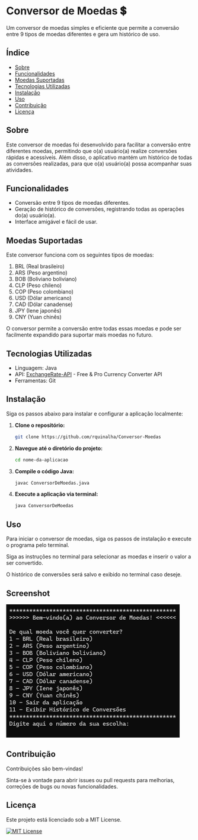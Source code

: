 # Conversor de Moedas 💲

Um conversor de moedas simples e eficiente que permite a conversão entre 9 tipos de moedas diferentes e gera um histórico de uso.

## Índice

- [Sobre](#sobre)
- [Funcionalidades](#funcionalidades)
- [Moedas Suportadas](#moedas-suportadas)
- [Tecnologias Utilizadas](#tecnologias-utilizadas)
- [Instalação](#instalação)
- [Uso](#uso)
- [Contribuição](#contribuição)
- [Licença](#licença)

## Sobre

Este conversor de moedas foi desenvolvido para facilitar a conversão entre diferentes moedas, permitindo que o(a) usuário(a) realize conversões rápidas e acessíveis. Além disso, o aplicativo mantém um histórico de todas as conversões realizadas, para que o(a) usuário(a) possa acompanhar suas atividades.

## Funcionalidades

- Conversão entre 9 tipos de moedas diferentes.
- Geração de histórico de conversões, registrando todas as operações do(a) usuário(a).
- Interface amigável e fácil de usar.

## Moedas Suportadas

Este conversor funciona com os seguintes tipos de moedas:

1. BRL (Real brasileiro)
2. ARS (Peso argentino)
3. BOB (Boliviano boliviano)
4. CLP (Peso chileno)
5. COP (Peso colombiano)
6. USD (Dólar americano)
7. CAD (Dólar canadense)
8. JPY (Iene japonês)
9. CNY (Yuan chinês)<br>


O conversor permite a conversão entre todas essas moedas e pode ser facilmente expandido para suportar mais moedas no futuro.

## Tecnologias Utilizadas

- Linguagem: Java
- API: [ExchangeRate-API](https://www.exchangerate-api.com) - Free & Pro Currency Converter API
- Ferramentas: Git

## Instalação

Siga os passos abaixo para instalar e configurar a aplicação localmente:
 


1. **Clone o repositório:**
   ```bash
   git clone https://github.com/rquinalha/Conversor-Moedas
   ```
2. **Navegue até o diretório do projeto:**
   ```bash
   cd nome-da-aplicacao
   ```
3. **Compile o código Java:**
   ```bash
   javac ConversorDeMoedas.java
   ```
4. **Execute a aplicação via terminal:**
   ```bash
   java ConversorDeMoedas
   ```

## Uso

Para iniciar o conversor de moedas, siga os passos de instalação e execute o programa pelo terminal.

Siga as instruções no terminal para selecionar as moedas e inserir o valor a ser convertido.

O histórico de conversões será salvo e exibido no terminal caso deseje.

## Screenshot

![App Screenshot](https://github.com/rquinalha/Outros/blob/main/app.png)


## Contribuição
Contribuições são bem-vindas!

Sinta-se à vontade para abrir issues ou pull requests para melhorias, correções de bugs ou novas funcionalidades.

## Licença
Este projeto está licenciado sob a MIT License.

[![MIT License](https://img.shields.io/badge/License-MIT-green.svg)](https://choosealicense.com/licenses/mit/)